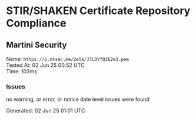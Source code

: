 # STIR/SHAKEN Certificate Repository Compliance

## Martini Security

Name: `https://p.mtsec.me/2e5a/J7LDYfQIE2m3.pem`\
Tested At: 02 Jun 25 00:52 UTC\
Time: 103ms

### Issues

no warning, or error, or notice date level issues were found

Generated: 02 Jun 25 01:01 UTC